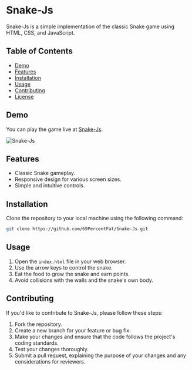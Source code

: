 # Snake-Js

Snake-Js is a simple implementation of the classic Snake game using HTML, CSS, and JavaScript.

## Table of Contents
- [Demo](#demo)
- [Features](#features)
- [Installation](#installation)
- [Usage](#usage)
- [Contributing](#contributing)
- [License](#license)

## Demo

You can play the game live at [Snake-Js](https://snakeeats.vercel.app).

![Snake-Js](demo.gif)

## Features

- Classic Snake gameplay.
- Responsive design for various screen sizes.
- Simple and intuitive controls.

## Installation

Clone the repository to your local machine using the following command:

```bash
git clone https://github.com/69PercentFat/Snake-Js.git
```

## Usage

1. Open the `index.html` file in your web browser.
2. Use the arrow keys to control the snake.
3. Eat the food to grow the snake and earn points.
4. Avoid collisions with the walls and the snake's own body.

## Contributing

If you'd like to contribute to Snake-Js, please follow these steps:

1. Fork the repository.
2. Create a new branch for your feature or bug fix.
3. Make your changes and ensure that the code follows the project's coding standards.
4. Test your changes thoroughly.
5. Submit a pull request, explaining the purpose of your changes and any considerations for reviewers.

